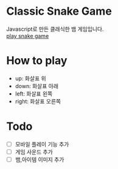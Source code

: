 # Classic Snake Game
Javascript로 만든 클래식한 뱀 게임입니다. <br>
[play snake game](https://enkoding1.github.io/snake_game)

# How to play
- up: 화살표 위
- down: 화살표 아래
- left: 화살표 왼쪽
- right: 화살표 오른쪽

# Todo
- [ ] 모바일 플레이 기능 추가
- [ ] 게임 사운드 추가
- [ ] 뱀,아이템 이미지 추가
